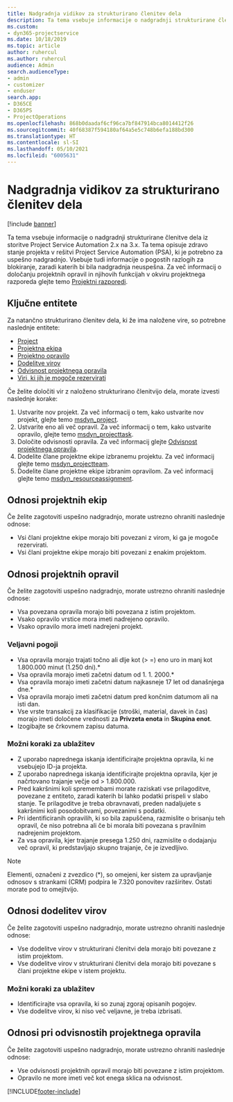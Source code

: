 ```yaml
---
title: Nadgradnja vidikov za strukturirano členitev dela
description: Ta tema vsebuje informacije o nadgradnji strukturirane členitve dela iz storitve Project Service Automation 2.x na 3.x.
ms.custom:
- dyn365-projectservice
ms.date: 10/18/2019
ms.topic: article
author: ruhercul
ms.author: ruhercul
audience: Admin
search.audienceType:
- admin
- customizer
- enduser
search.app:
- D365CE
- D365PS
- ProjectOperations
ms.openlocfilehash: 868b0daadaf6cf96ca7bf847914bca8014412f26
ms.sourcegitcommit: 40f68387f594180af64a5e5c748b6efa188bd300
ms.translationtype: HT
ms.contentlocale: sl-SI
ms.lasthandoff: 05/10/2021
ms.locfileid: "6005631"
---
```

# <a name="upgrade-considerations-for-the-work-breakdown-structure"></a>Nadgradnja vidikov za strukturirano členitev dela

[!include [banner](../includes/psa-now-project-operations.md)]

Ta tema vsebuje informacije o nadgradnji strukturirane členitve dela iz storitve Project Service Automation 2.x na 3.x. Ta tema opisuje zdravo stanje projekta v rešitvi Project Service Automation (PSA), ki je potrebno za uspešno nadgradnjo. Vsebuje tudi informacije o pogostih razlogih za blokiranje, zaradi katerih bi bila nadgradnja neuspešna. Za več informacij o določanju projektnih opravil in njihovih funkcijah v okviru projektnega razporeda glejte temo [Projektni razporedi](project-creating.md).

## <a name="key-entities"></a>Ključne entitete
Za natančno strukturirano členitev dela, ki že ima naložene vire, so potrebne naslednje entitete:

- [Project](/dynamics365/customerengagement/on-premises/developer/entities/msdyn_project)
- [Projektna ekipa](/dynamics365/customerengagement/on-premises/developer/entities/msdyn_projectteam)
- [Projektno opravilo](/dynamics365/customerengagement/on-premises/developer/entities/msdyn_projecttask)
- [Dodelitve virov](/dynamics365/customerengagement/on-premises/developer/entities/msdyn_resourceassignment)
- [Odvisnost projektnega opravila](/dynamics365/customerengagement/on-premises/developer/entities/msdyn_projecttaskdependency)
- [Viri, ki jih je mogoče rezervirati](/dynamics365/customerengagement/on-premises/developer/entities/bookableresource)

Če želite določiti vir z naloženo strukturirano členitvijo dela, morate izvesti naslednje korake:

1. Ustvarite nov projekt. Za več informacij o tem, kako ustvarite nov projekt, glejte temo [msdyn_project](/dynamics365/customerengagement/on-premises/developer/entities/msdyn_project).
2. Ustvarite eno ali več opravil. Za več informacij o tem, kako ustvarite opravilo, glejte temo [msdyn_projecttask](/dynamics365/customerengagement/on-premises/developer/entities/msdyn_projecttask).
3. Določite odvisnosti opravila. Za več informacij glejte [Odvisnost projektnega opravila](/dynamics365/customerengagement/on-premises/developer/entities/msdyn_projecttaskdependency).
4. Dodelite člane projektne ekipe izbranemu projektu. Za več informacij glejte temo [msdyn_projectteam](/dynamics365/customerengagement/on-premises/developer/entities/msdyn_projectteam).
5. Dodelite člane projektne ekipe izbranim opravilom. Za več informacij glejte temo [msdyn_resourceassignment](/dynamics365/customerengagement/on-premises/developer/entities/msdyn_resourceassignment).

## <a name="project-team-relationships"></a>Odnosi projektnih ekip

Če želite zagotoviti uspešno nadgradnjo, morate ustrezno ohraniti naslednje odnose:
- Vsi člani projektne ekipe morajo biti povezani z virom, ki ga je mogoče rezervirati.
- Vsi člani projektne ekipe morajo biti povezani z enakim projektom. 

## <a name="project-task-relationships"></a>Odnosi projektnih opravil
Če želite zagotoviti uspešno nadgradnjo, morate ustrezno ohraniti naslednje odnose:

- Vsa povezana opravila morajo biti povezana z istim projektom.
- Vsako opravilo vrstice mora imeti nadrejeno opravilo.
- Vsako opravilo mora imeti nadrejeni projekt.

### <a name="valid-conditions"></a>Veljavni pogoji

- Vsa opravila morajo trajati točno ali dlje kot (> =) eno uro in manj kot 1.800.000 minut (1.250 dni).*
- Vsa opravila morajo imeti začetni datum od 1. 1. 2000.*
- Vsa opravila morajo imeti začetni datum najkasneje 17 let od današnjega dne.*
- Vsa opravila morajo imeti začetni datum pred končnim datumom ali na isti dan.
- Vse vrste transakcij za klasifikacije (stroški, material, davek in čas) morajo imeti določene vrednosti za **Privzeta enota** in **Skupina enot**.
- Izogibajte se črkovnem zapisu datuma.

### <a name="potential-mitigation-steps"></a>Možni koraki za ublažitev
- Z uporabo naprednega iskanja identificirajte projektna opravila, ki ne vsebujejo ID-ja projekta.
- Z uporabo naprednega iskanja identificirajte projektna opravila, kjer je načrtovano trajanje večje od > 1.800.000.
- Pred kakršnimi koli spremembami morate raziskati vse prilagoditve, povezane z entiteto, zaradi katerih bi lahko podatki prispeli v slabo stanje. Te prilagoditve je treba obravnavati, preden nadaljujete s kakršnimi koli posodobitvami, povezanimi s podatki.
- Pri identificiranih opravilih, ki so bila zapuščena, razmislite o brisanju teh opravil, če niso potrebna ali če bi morala biti povezana s pravilnim nadrejenim projektom.
- Za vsa opravila, kjer trajanje presega 1.250 dni, razmislite o dodajanju več opravil, ki predstavljajo skupno trajanje, če je izvedljivo.

> [!NOTE]
> Elementi, označeni z zvezdico (\*), so omejeni, ker sistem za upravljanje odnosov s strankami (CRM) podpira le 7.320 ponovitev razširitev. Ostati morate pod to omejitvijo.

## <a name="resource-assignment-relationships"></a>Odnosi dodelitev virov
Če želite zagotoviti uspešno nadgradnjo, morate ustrezno ohraniti naslednje odnose:

- Vse dodelitve virov v strukturirani členitvi dela morajo biti povezane z istim projektom.
- Vse dodelitve virov v strukturirani členitvi dela morajo biti povezane s člani projektne ekipe v istem projektu.

### <a name="potential-mitigation-steps"></a>Možni koraki za ublažitev
- Identificirajte vsa opravila, ki so zunaj zgoraj opisanih pogojev.  
- Vse dodelitve virov, ki niso več veljavne, je treba izbrisati.

## <a name="project-task-dependency-relationships"></a>Odnosi pri odvisnostih projektnega opravila
Če želite zagotoviti uspešno nadgradnjo, morate ustrezno ohraniti naslednje odnose:

- Vse odvisnosti projektnih opravil morajo biti povezane z istim projektom.
- Opravilo ne more imeti več kot enega sklica na odvisnost.


[!INCLUDE[footer-include](../includes/footer-banner.md)]